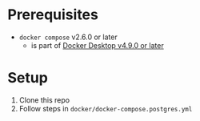 # Prerequisites
- `docker compose` v2.6.0 or later
  - is part of [Docker Desktop v4.9.0 or later](https://www.docker.com/)

# Setup
1. Clone this repo
2. Follow steps in `docker/docker-compose.postgres.yml`
